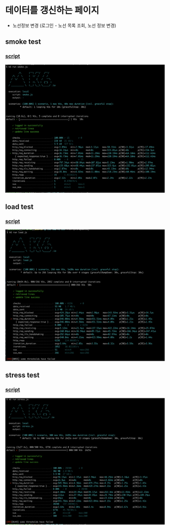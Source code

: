 #  데이터를 갱신하는 페이지 
- 노선정보 변경 (로그인 - 노선 목록 조회, 노선 정보 변경)

## smoke test
### [script](./smoke.js)

![smoke.png](./smoke.png)

## load test
### [script](./load.js)

![load.png](./load.png)

## stress test
### [script](./stress.js)

![stress.png](./stress.png)